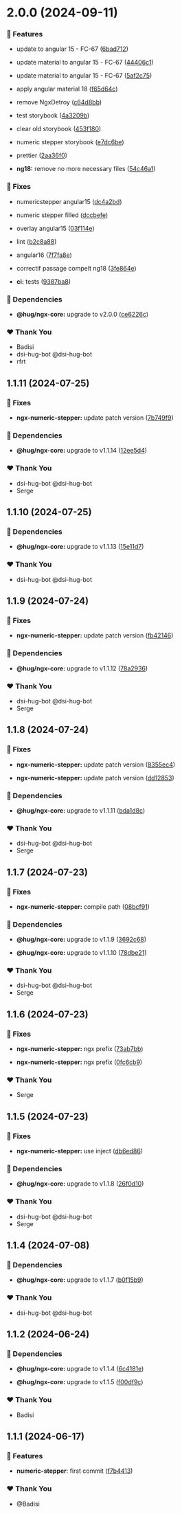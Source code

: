 # 2.0.0 (2024-09-11)


### 🚀 Features

- update to angular 15 - FC-67 ([6bad712](https://github.com/DSI-HUG/ngx-components/commit/6bad712))

- update material to angular 15 - FC-67 ([44406c1](https://github.com/DSI-HUG/ngx-components/commit/44406c1))

- update material to angular 15 - FC-67 ([5af2c75](https://github.com/DSI-HUG/ngx-components/commit/5af2c75))

- apply angular material 18 ([f65d64c](https://github.com/DSI-HUG/ngx-components/commit/f65d64c))

- remove NgxDetroy ([c64d8bb](https://github.com/DSI-HUG/ngx-components/commit/c64d8bb))

- test storybook ([4a3209b](https://github.com/DSI-HUG/ngx-components/commit/4a3209b))

- clear old storybook ([453f180](https://github.com/DSI-HUG/ngx-components/commit/453f180))

- numeric stepper storybook ([e7dc6be](https://github.com/DSI-HUG/ngx-components/commit/e7dc6be))

- prettier ([2aa36f0](https://github.com/DSI-HUG/ngx-components/commit/2aa36f0))

- **ng18:** remove no more necessary files ([54c46a1](https://github.com/DSI-HUG/ngx-components/commit/54c46a1))


### 🐛 Fixes

- numericstepper angular15 ([dc4a2bd](https://github.com/DSI-HUG/ngx-components/commit/dc4a2bd))

- numeric stepper filled ([dccbefe](https://github.com/DSI-HUG/ngx-components/commit/dccbefe))

- overlay angular15 ([03f114e](https://github.com/DSI-HUG/ngx-components/commit/03f114e))

- lint ([b2c8a88](https://github.com/DSI-HUG/ngx-components/commit/b2c8a88))

- angular16 ([7f7fa8e](https://github.com/DSI-HUG/ngx-components/commit/7f7fa8e))

- correctif passage compelt ng18 ([3fe864e](https://github.com/DSI-HUG/ngx-components/commit/3fe864e))

- **ci:** tests ([9387ba8](https://github.com/DSI-HUG/ngx-components/commit/9387ba8))


### 🌱 Dependencies

- **@hug/ngx-core:** upgrade to v2.0.0 ([ce6226c](https://github.com/DSI-HUG/ngx-components/commit/ce6226c))


### ❤️  Thank You

- Badisi
- dsi-hug-bot @dsi-hug-bot
- rfrt

## 1.1.11 (2024-07-25)

### 🐛 Fixes

-   **ngx-numeric-stepper:** update patch version ([7b749f9](https://github.com/DSI-HUG/ngx-components/commit/7b749f9))

### 🌱 Dependencies

-   **@hug/ngx-core:** upgrade to v1.1.14 ([12ee5d4](https://github.com/DSI-HUG/ngx-components/commit/12ee5d4))

### ❤️ Thank You

-   dsi-hug-bot @dsi-hug-bot
-   Serge

## 1.1.10 (2024-07-25)

### 🌱 Dependencies

-   **@hug/ngx-core:** upgrade to v1.1.13 ([15e11d7](https://github.com/DSI-HUG/ngx-components/commit/15e11d7))

### ❤️ Thank You

-   dsi-hug-bot @dsi-hug-bot

## 1.1.9 (2024-07-24)

### 🐛 Fixes

-   **ngx-numeric-stepper:** update patch version ([fb42146](https://github.com/DSI-HUG/ngx-components/commit/fb42146))

### 🌱 Dependencies

-   **@hug/ngx-core:** upgrade to v1.1.12 ([78a2936](https://github.com/DSI-HUG/ngx-components/commit/78a2936))

### ❤️ Thank You

-   dsi-hug-bot @dsi-hug-bot
-   Serge

## 1.1.8 (2024-07-24)

### 🐛 Fixes

-   **ngx-numeric-stepper:** update patch version ([8355ec4](https://github.com/DSI-HUG/ngx-components/commit/8355ec4))

-   **ngx-numeric-stepper:** update patch version ([dd12853](https://github.com/DSI-HUG/ngx-components/commit/dd12853))

### 🌱 Dependencies

-   **@hug/ngx-core:** upgrade to v1.1.11 ([bda1d8c](https://github.com/DSI-HUG/ngx-components/commit/bda1d8c))

### ❤️ Thank You

-   dsi-hug-bot @dsi-hug-bot
-   Serge

## 1.1.7 (2024-07-23)

### 🐛 Fixes

-   **ngx-numeric-stepper:** compile path ([08bcf91](https://github.com/DSI-HUG/ngx-components/commit/08bcf91))

### 🌱 Dependencies

-   **@hug/ngx-core:** upgrade to v1.1.9 ([3692c68](https://github.com/DSI-HUG/ngx-components/commit/3692c68))

-   **@hug/ngx-core:** upgrade to v1.1.10 ([78dbe21](https://github.com/DSI-HUG/ngx-components/commit/78dbe21))

### ❤️ Thank You

-   dsi-hug-bot @dsi-hug-bot
-   Serge

## 1.1.6 (2024-07-23)

### 🐛 Fixes

-   **ngx-numeric-stepper:** ngx prefix ([73ab7bb](https://github.com/DSI-HUG/ngx-components/commit/73ab7bb))

-   **ngx-numeric-stepper:** ngx prefix ([0fc6cb9](https://github.com/DSI-HUG/ngx-components/commit/0fc6cb9))

### ❤️ Thank You

-   Serge

## 1.1.5 (2024-07-23)

### 🐛 Fixes

-   **ngx-numeric-stepper:** use inject ([db6ed86](https://github.com/DSI-HUG/ngx-components/commit/db6ed86))

### 🌱 Dependencies

-   **@hug/ngx-core:** upgrade to v1.1.8 ([26f0d10](https://github.com/DSI-HUG/ngx-components/commit/26f0d10))

### ❤️ Thank You

-   dsi-hug-bot @dsi-hug-bot
-   Serge

## 1.1.4 (2024-07-08)

### 🌱 Dependencies

-   **@hug/ngx-core:** upgrade to v1.1.7 ([b0f15b9](https://github.com/DSI-HUG/ngx-components/commit/b0f15b9))

### ❤️ Thank You

-   dsi-hug-bot @dsi-hug-bot

## 1.1.2 (2024-06-24)

### 🌱 Dependencies

-   **@hug/ngx-core:** upgrade to v1.1.4 ([6c4181e](https://github.com/DSI-HUG/ngx-components/commit/6c4181e))

-   **@hug/ngx-core:** upgrade to v1.1.5 ([f00df9c](https://github.com/DSI-HUG/ngx-components/commit/f00df9c))

### ❤️ Thank You

-   Badisi

## 1.1.1 (2024-06-17)

### 🚀 Features

-   **numeric-stepper**: first commit ([f7b4413](https://github.com/DSI-HUG/ngx-components/commit/f7b4413))

### ❤️ Thank You

-   @Badisi
